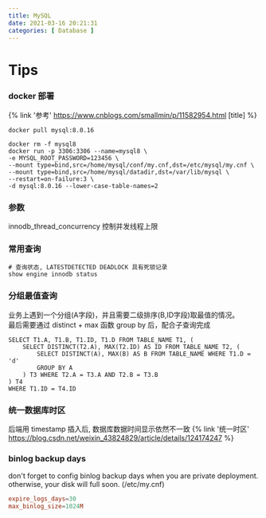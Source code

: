 ```yaml
---
title: MySQL
date: 2021-03-16 20:21:31
categories: [ Database ]
---
```


# Tips

### docker 部署

{% link '参考' https://www.cnblogs.com/smallmin/p/11582954.html [title] %}

```shell script
docker pull mysql:8.0.16
```

```shell
docker rm -f mysql8
docker run -p 3306:3306 --name=mysql8 \
-e MYSQL_ROOT_PASSWORD=123456 \
--mount type=bind,src=/home/mysql/conf/my.cnf,dst=/etc/mysql/my.cnf \
--mount type=bind,src=/home/mysql/datadir,dst=/var/lib/mysql \
--restart=on-failure:3 \
-d mysql:8.0.16 --lower-case-table-names=2
```

### 参数

innodb_thread_concurrency 控制并发线程上限

### 常用查询

```mysql
# 查询状态, LATESTDETECTED DEADLOCK 具有死锁记录
show engine innodb status
```

### 分组最值查询

业务上遇到一个分组(A字段)，并且需要二级排序(B,ID字段)取最值的情况。  
最后需要通过 distinct + max 函数 group by 后，配合子查询完成

```roomsql
SELECT T1.A, T1.B, T1.ID, T1.D FROM TABLE_NAME T1, (
    SELECT DISTINCT(T2.A), MAX(T2.ID) AS ID FROM TABLE_NAME T2, (
        SELECT DISTINCT(A), MAX(B) AS B FROM TABLE_NAME WHERE T1.D = 'd'
        GROUP BY A
    ) T3 WHERE T2.A = T3.A AND T2.B = T3.B
) T4
WHERE T1.ID = T4.ID
```

### 统一数据库时区

后端用 timestamp 插入后, 数据库数据时间显示依然不一致
{% link '统一时区' https://blog.csdn.net/weixin_43824829/article/details/124174247 %}

### binlog backup days

don't forget to config binlog backup days when you are private deployment. otherwise, your disk will full soon.
(/etc/my.cnf)

```conf
expire_logs_days=30
max_binlog_size=1024M
```
